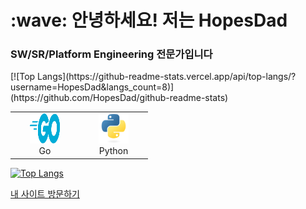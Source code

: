 <h1 align="left" id="HopeDad-title">:wave: 안녕하세요! 저는 HopesDad</h1>
<h3 align="left">SW/SR/Platform Engineering 전문가입니다</h3>
[![Top Langs](https://github-readme-stats.vercel.app/api/top-langs/?username=HopesDad&langs_count=8)](https://github.com/HopesDad/github-readme-stats) 



<br>

<table>
  <tr>
    <td align="center" width="96">
      <a href="#HopesDad-tech">
        <img src="./img/go-flat.svg" width="48" height="48" alt="Golang" />
      </a>
      <br>Go
    </td>
    <td align="center" width="96">
      <a href="#HopeDad-tech">
        <img src="./img/python-original.svg" width="48" height="48" alt="Python" />
      </a>
      <br>Python
    </td>
    <!-- 다른 기술 아이콘 및 설명 추가 -->
  </tr>
</table>

[![Top Langs](https://github-readme-stats.vercel.app/api/top-langs/?username=HopesDad)](https://github.com/anuraghazra/github-readme-stats)

[내 사이트 방문하기](https://github.com/HopesDad)
